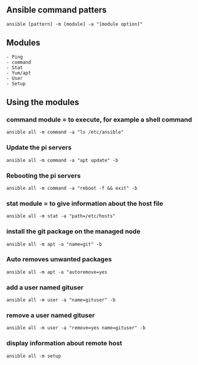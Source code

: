 ## Ansible command patters

```ansible [pattern] -m [module] -a "[module option]"```

## Modules

```
- Ping
- command
- Stat
- Yum/apt
- User
- Setup
```

## Using the modules

### command module = to execute, for example a shell command

```ansible all -m command -a "ls /etc/ansible"```

### Update the pi servers

```ansible all -m command -a "apt update" -b```

### Rebooting the pi servers

```ansible all -m command -a "reboot -f && exit" -b```

### stat module = to give information about the host file

```ansible all -m stat -a "path=/etc/hosts"```

### install the git package on the managed node

```ansible all -m apt -a "name=git" -b```

### Auto removes unwanted packages

```ansible all -m apt -a "autoremove=yes```

### add a user named gituser

```ansible all -m user -a "name=gituser" -b```

### remove a user named gituser

```ansible all -m user -a "remove=yes name=gituser" -b```

### display information about remote host

```ansible all -m setup```
